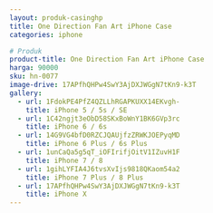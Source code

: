 ```yaml
---
layout: produk-casinghp
title: One Direction Fan Art iPhone Case
categories: iphone

# Produk
product-title: One Direction Fan Art iPhone Case
harga: 90000
sku: hn-0077
image-drive: 17APfhQHPw4SwY3AjDXJWGgN7tKn9-k3T
gallery:
  - url: 1FdokPE4PfZ4QZLLhRGAPKUXX14EKvgh-
    title: iPhone 5 / 5s / SE
  - url: 1C42ngjt3eObD58SKxBoWnY1BK6GVp3rc
    title: iPhone 6 / 6s
  - url: 14G9VG4bfD0RZCJQAUjfzZRWKJOEPyqMD
    title: iPhone 6 Plus / 6s Plus
  - url: 1unCaQa5g5qT_iOFIrifjOitV1IZuvH1F
    title: iPhone 7 / 8
  - url: 1gihLYFIA4J6tvsXvIjs9818QKaom54a2
    title: iPhone 7 Plus / 8 Plus
  - url: 17APfhQHPw4SwY3AjDXJWGgN7tKn9-k3T
    title: iPhone X
---
```

